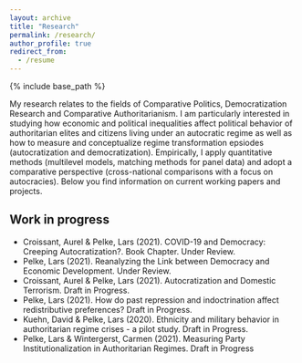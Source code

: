 ```yaml
---
layout: archive
title: "Research"
permalink: /research/
author_profile: true
redirect_from:
  - /resume
---
```


{% include base_path %}

My research relates to the fields of Comparative Politics, Democratization Research and Comparative Authoritarianism. I am particularly interested in studying how economic and political inequalities affect political behavior of authoritarian elites and citizens living under an autocratic regime as well as how to measure and conceptualize regime transformation epsiodes (autocratization and democratization). Empirically, I apply quantitative methods (multilevel models, matching methods for panel data) and adopt a comparative perspective (cross-national comparisons with a focus on autocracies). Below you find information on current working papers and projects.  

Work in progress
------

*  Croissant, Aurel & Pelke, Lars (2021). COVID-19 and Democracy: Creeping Autocratization?. Book Chapter. Under Review.
*  Pelke, Lars (2021). Reanalyzing the Link between Democracy and Economic Development. Under Review. 
*  Croissant, Aurel & Pelke, Lars (2021). Autocratization and Domestic Terrorism. Draft in Progress. 
*  Pelke, Lars (2021). How do past repression and indoctrination affect redistributive preferences? Draft in Progress. 
*  Kuehn, David & Pelke, Lars (2020). Ethnicity and military behavior in authoritarian regime crises - a pilot study. Draft in Progress. 
*  Pelke, Lars & Wintergerst, Carmen (2021). Measuring Party Institutionalization in Authoritarian Regimes. Draft in Progress





